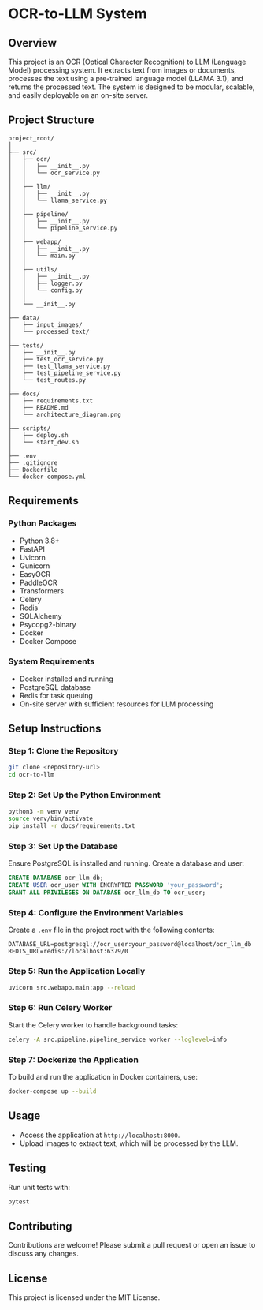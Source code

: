 
# OCR-to-LLM System

## Overview
This project is an OCR (Optical Character Recognition) to LLM (Language Model) processing system. It extracts text from images or documents, processes the text using a pre-trained language model (LLAMA 3.1), and returns the processed text. The system is designed to be modular, scalable, and easily deployable on an on-site server.

## Project Structure
```plaintext
project_root/
│
├── src/
│   ├── ocr/
│   │   ├── __init__.py
│   │   └── ocr_service.py
│   │
│   ├── llm/
│   │   ├── __init__.py
│   │   └── llama_service.py
│   │
│   ├── pipeline/
│   │   ├── __init__.py
│   │   └── pipeline_service.py
│   │
│   ├── webapp/
│   │   ├── __init__.py
│   │   └── main.py
│   │
│   ├── utils/
│   │   ├── __init__.py
│   │   ├── logger.py
│   │   └── config.py
│   │
│   └── __init__.py
│
├── data/
│   ├── input_images/
│   └── processed_text/
│
├── tests/
│   ├── __init__.py
│   ├── test_ocr_service.py
│   ├── test_llama_service.py
│   ├── test_pipeline_service.py
│   └── test_routes.py
│
├── docs/
│   ├── requirements.txt
│   ├── README.md
│   └── architecture_diagram.png
│
├── scripts/
│   ├── deploy.sh
│   └── start_dev.sh
│
├── .env
├── .gitignore
├── Dockerfile
└── docker-compose.yml
```

## Requirements

### Python Packages
- Python 3.8+
- FastAPI
- Uvicorn
- Gunicorn
- EasyOCR
- PaddleOCR
- Transformers
- Celery
- Redis
- SQLAlchemy
- Psycopg2-binary
- Docker
- Docker Compose

### System Requirements
- Docker installed and running
- PostgreSQL database
- Redis for task queuing
- On-site server with sufficient resources for LLM processing

## Setup Instructions

### Step 1: Clone the Repository
```bash
git clone <repository-url>
cd ocr-to-llm
```

### Step 2: Set Up the Python Environment
```bash
python3 -m venv venv
source venv/bin/activate
pip install -r docs/requirements.txt
```

### Step 3: Set Up the Database
Ensure PostgreSQL is installed and running. Create a database and user:
```sql
CREATE DATABASE ocr_llm_db;
CREATE USER ocr_user WITH ENCRYPTED PASSWORD 'your_password';
GRANT ALL PRIVILEGES ON DATABASE ocr_llm_db TO ocr_user;
```

### Step 4: Configure the Environment Variables
Create a `.env` file in the project root with the following contents:
```plaintext
DATABASE_URL=postgresql://ocr_user:your_password@localhost/ocr_llm_db
REDIS_URL=redis://localhost:6379/0
```

### Step 5: Run the Application Locally
```bash
uvicorn src.webapp.main:app --reload
```

### Step 6: Run Celery Worker
Start the Celery worker to handle background tasks:
```bash
celery -A src.pipeline.pipeline_service worker --loglevel=info
```

### Step 7: Dockerize the Application
To build and run the application in Docker containers, use:
```bash
docker-compose up --build
```

## Usage
- Access the application at `http://localhost:8000`.
- Upload images to extract text, which will be processed by the LLM.

## Testing
Run unit tests with:
```bash
pytest
```

## Contributing
Contributions are welcome! Please submit a pull request or open an issue to discuss any changes.

## License
This project is licensed under the MIT License.
